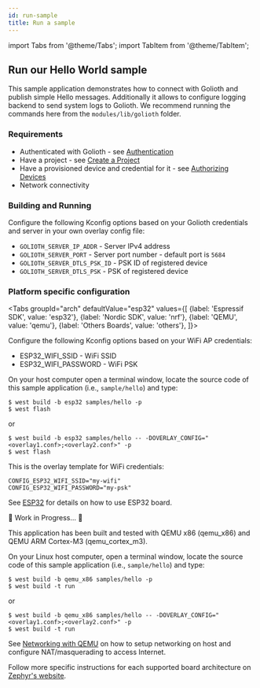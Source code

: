 ```yaml
---
id: run-sample
title: Run a sample
---
```


import Tabs from '@theme/Tabs';
import TabItem from '@theme/TabItem';

## Run our Hello World sample

This sample application demonstrates how to connect with Golioth and publish simple Hello messages. Additionally it allows to configure logging backend to send system logs to Golioth. We recommend running the commands here from the `modules/lib/golioth` folder.

### Requirements

- Authenticated with Golioth - see [Authentication](/getting-started/authentication)
- Have a project - see [Create a Project](/getting-started/create-project)
- Have a provisioned device and credential for it - see [Authorizing Devices](/getting-started/authorize-devices)
- Network connectivity

### Building and Running

Configure the following Kconfig options based on your Golioth credentials and server in your own overlay config file:

- `GOLIOTH_SERVER_IP_ADDR` - Server IPv4 address
- `GOLIOTH_SERVER_PORT` - Server port number - default port is `5684`
- `GOLIOTH_SERVER_DTLS_PSK_ID` - PSK ID of registered device
- `GOLIOTH_SERVER_DTLS_PSK` - PSK of registered device

### Platform specific configuration

<Tabs
groupId="arch"
defaultValue="esp32"
values={[
{label: 'Espressif SDK', value: 'esp32'},
{label: 'Nordic SDK', value: 'nrf'},
{label: 'QEMU', value: 'qemu'},
{label: 'Others Boards', value: 'others'},
]}>
<TabItem value="esp32">

Configure the following Kconfig options based on your WiFi AP
credentials:

- ESP32_WIFI_SSID - WiFi SSID
- ESP32_WIFI_PASSWORD - WiFi PSK

On your host computer open a terminal window, locate the source code of
this sample application (i.e., `sample/hello`) and type:

```{.console}
$ west build -b esp32 samples/hello -p
$ west flash
```

or

```{.console}
$ west build -b esp32 samples/hello -- -DOVERLAY_CONFIG="<overlay1.conf>;<overlay2.conf>" -p
$ west flash
```

This is the overlay template for WiFi credentials:

```{.console}
CONFIG_ESP32_WIFI_SSID="my-wifi"
CONFIG_ESP32_WIFI_PASSWORD="my-psk"
```

See
[ESP32](https://docs.zephyrproject.org/latest/boards/xtensa/esp32/doc/index.html)
for details on how to use ESP32 board.

</TabItem>
<TabItem value="nrf">

🚧 Work in Progress... 🚧
</TabItem>
<TabItem value="qemu">

This application has been built and tested with QEMU x86 (qemu_x86) and
QEMU ARM Cortex-M3 (qemu_cortex_m3).

On your Linux host computer, open a terminal window, locate the source
code of this sample application (i.e., `sample/hello`) and
type:

```
$ west build -b qemu_x86 samples/hello -p
$ west build -t run
```

or

```
$ west build -b qemu_x86 samples/hello -- -DOVERLAY_CONFIG="<overlay1.conf>;<overlay2.conf>" -p
$ west build -t run
```

See [Networking with
QEMU](https://docs.zephyrproject.org/latest/guides/networking/qemu_setup.html#networking-with-qemu)
on how to setup networking on host and configure NAT/masquerading to
access Internet.
</TabItem>
<TabItem value="others">

Follow more specific instructions for each supported board architecture on [Zephyr's website](https://docs.zephyrproject.org/latest/boards/index.html).
</TabItem>
</Tabs>
